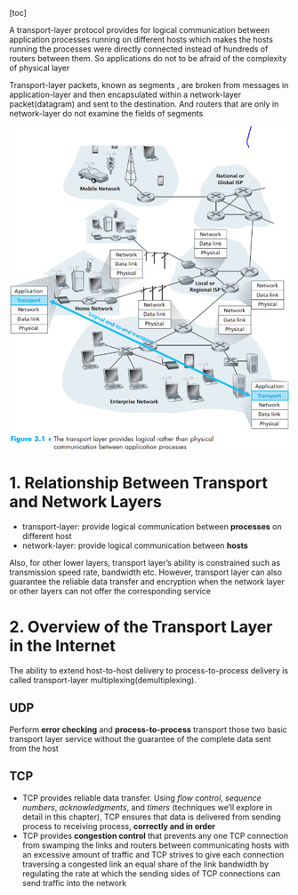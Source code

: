 [toc]

A transport-layer protocol provides for logical communication between application processes running on different hosts which makes the hosts running the processes were directly connected instead of hundreds of routers between them. So applications do not to be afraid of the complexity of physical layer

Transport-layer packets, known as segments , are broken from messages in application-layer and then encapsulated within a network-layer packet(datagram) and sent to the destination. And routers that are only in network-layer do not examine the fields of segments

![image-20200420152012241](images/image-20200420152012241.png)

# 1. Relationship Between Transport and Network Layers

- transport-layer: provide logical communication between **processes** on different host
- network-layer: provide logical communication between **hosts**

Also, for other lower layers, transport layer’s ability is constrained such as transmission speed rate, bandwidth etc. However, transport layer can also guarantee the reliable data transfer and encryption when the network layer or other layers can not offer the corresponding service



# 2. Overview of the Transport Layer in the Internet

The ability to extend host-to-host delivery to process-to-process delivery is called transport-layer multiplexing(demultiplexing).

## UDP

Perform **error checking** and **process-to-process** transport those two basic transport layer service without the guarantee of the complete data sent from the host

## TCP

- TCP provides reliable data transfer. Using *flow control*, *sequence numbers*, *acknowledgments*, and *timers* (techniques we’ll explore in detail in this chapter), TCP ensures that data is delivered from sending process to receiving process, **correctly and in order**
- TCP provides **congestion control** that prevents any one TCP connection from swamping the links and routers between communicating hosts with an excessive amount of traffic and TCP strives to give each  connection traversing a congested link an equal share of the link bandwidth by regulating the rate at which the sending sides of TCP connections can send traffic into the network  
